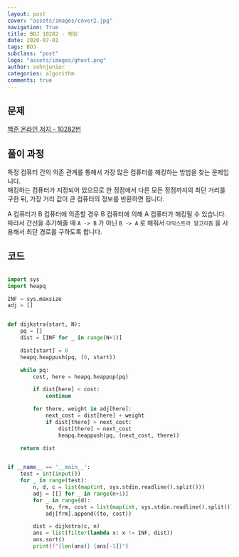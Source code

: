 ```yaml
---
layout: post
cover: "assets/images/cover2.jpg"
navigation: True
title: BOJ 10282 - 해킹
date: 2020-07-01
tags: BOJ
subclass: "post"
logo: "assets/images/ghost.png"
author: sohnjunior
categories: algorithm
comments: true
---
```


## 문제

[백준 온라인 저지 - 10282번](https://www.acmicpc.net/problem/10282)

## 풀이 과정

특정 컴퓨터 간의 의존 관계를 통해서 가장 많은 컴퓨터를 해킹하는 방법을 찾는 문제입니다. <br>
해킹하는 컴퓨터가 지정되어 있으므로 한 정점에서 다른 모든 정점까지의 최단 거리를 구한 뒤, 가장 거리 값이 큰 컴퓨터의 정보를 반환하면 됩니다. <br>

A 컴퓨터가 B 컴퓨터에 의존할 경우 B 컴퓨터에 의해 A 컴퓨터가 해킹될 수 있습니다. <br>
따라서 간선을 추가해줄 때 `A -> B` 가 아닌 `B -> A` 로 해줘서 `다익스트라 알고리즘` 을 사용해서 최단 경로를 구하도록 합니다. <br>

## 코드

```python

import sys
import heapq

INF = sys.maxsize
adj = []


def dijkstra(start, N):
    pq = []
    dist = [INF for _ in range(N+1)]

    dist[start] = 0
    heapq.heappush(pq, (0, start))

    while pq:
        cost, here = heapq.heappop(pq)

        if dist[here] < cost:
            continue

        for there, weight in adj[here]:
            next_cost = dist[here] + weight
            if dist[there] > next_cost:
                dist[there] = next_cost
                heapq.heappush(pq, (next_cost, there))

    return dist


if __name__ == '__main__':
    test = int(input())
    for _ in range(test):
        n, d, c = list(map(int, sys.stdin.readline().split()))
        adj = [[] for _ in range(n+1)]
        for _ in range(d):
            to, frm, cost = list(map(int, sys.stdin.readline().split()))
            adj[frm].append((to, cost))

        dist = dijkstra(c, n)
        ans = list(filter(lambda x: x != INF, dist))
        ans.sort()
        print(f"{len(ans)} {ans[-1]}")


```
